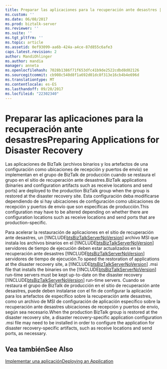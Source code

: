 ```yaml
---
title: Preparar las aplicaciones para la recuperación ante desastres | Documentos de Microsoft
ms.custom: ''
ms.date: 06/08/2017
ms.prod: biztalk-server
ms.reviewer: ''
ms.suite: ''
ms.tgt_pltfrm: ''
ms.topic: article
ms.assetid: 0ef93099-aa6b-424a-a4ce-87d855c6afe3
caps.latest.revision: 2
author: MandiOhlinger
ms.author: mandia
manager: anneta
ms.openlocfilehash: 7028b1386f71f653dfc41b9de2522cdbd8d02126
ms.sourcegitcommit: cb908c540d8f1a692d01dc8f313e16cb4b4e696d
ms.translationtype: MT
ms.contentlocale: es-ES
ms.lasthandoff: 09/20/2017
ms.locfileid: "22302340"
---
```

# <a name="preparing-applications-for-disaster-recovery"></a><span data-ttu-id="e383a-102">Preparar las aplicaciones para la recuperación ante desastres</span><span class="sxs-lookup"><span data-stu-id="e383a-102">Preparing Applications for Disaster Recovery</span></span>
<span data-ttu-id="e383a-103">Las aplicaciones de BizTalk (archivos binarios y los artefactos de una configuración como ubicaciones de recepción y puertos de envío) se implementan en el grupo de BizTalk de producción cuando se restaura el grupo en el sitio de recuperación ante desastres.</span><span class="sxs-lookup"><span data-stu-id="e383a-103">BizTalk applications (binaries and configuration artifacts such as receive locations and send ports) are deployed to the production BizTalk group when the group is restored at the disaster recovery site.</span></span> <span data-ttu-id="e383a-104">Esta configuración deba modificarse dependiendo de si hay ubicaciones de configuración como ubicaciones de recepción y puertos de envío que son específicas de producción.</span><span class="sxs-lookup"><span data-stu-id="e383a-104">This configuration may have to be altered depending on whether there are configuration locations such as receive locations and send ports that are production-specific.</span></span>  
  
 <span data-ttu-id="e383a-105">Para acelerar la restauración de aplicaciones en el sitio de recuperación ante desastres, un [!INCLUDE[btsBizTalkServerNoVersion](../includes/btsbiztalkservernoversion-md.md)] archivo MSI que instala los archivos binarios en el [!INCLUDE[btsBizTalkServerNoVersion](../includes/btsbiztalkservernoversion-md.md)] servidores de tiempo de ejecución deben estar actualizados en la recuperación ante desastres [!INCLUDE[btsBizTalkServerNoVersion](../includes/btsbiztalkservernoversion-md.md)] servidores de tiempo de ejecución.</span><span class="sxs-lookup"><span data-stu-id="e383a-105">To speed the restoration of applications at the disaster recovery site, a [!INCLUDE[btsBizTalkServerNoVersion](../includes/btsbiztalkservernoversion-md.md)] .msi file that installs the binaries on the [!INCLUDE[btsBizTalkServerNoVersion](../includes/btsbiztalkservernoversion-md.md)] run-time servers must be kept up-to-date on the disaster recovery [!INCLUDE[btsBizTalkServerNoVersion](../includes/btsbiztalkservernoversion-md.md)] run-time servers.</span></span> <span data-ttu-id="e383a-106">Cuando se restaura el grupo de BizTalk de producción en el sitio de recuperación ante desastres, puede deben instalarse con el fin de configurar la aplicación para los artefactos de específico sobre la recuperación ante desastres, como un archivo de MSI de configuración de aplicación específico sobre la recuperación ante desastres ubicaciones de recepción y puertos de envío, según sea necesario.</span><span class="sxs-lookup"><span data-stu-id="e383a-106">When the production BizTalk group is restored at the disaster recovery site, a disaster recovery-specific application configuration .msi file may need to be installed in order to configure the application for disaster recovery-specific artifacts, such as receive locations and send ports, as necessary.</span></span>  
  
## <a name="see-also"></a><span data-ttu-id="e383a-107">Vea también</span><span class="sxs-lookup"><span data-stu-id="e383a-107">See Also</span></span>  
 [<span data-ttu-id="e383a-108">Implementar una aplicación</span><span class="sxs-lookup"><span data-stu-id="e383a-108">Deploying an Application</span></span>](../technical-guides/deploying-an-application.md)